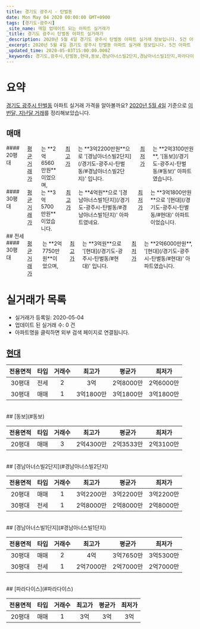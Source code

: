 ```yaml
---
title: 경기도 광주시 - 탄벌동
date: Mon May 04 2020 00:00:00 GMT+0900
tags: [경기도-광주시]
_site_name: 매일 업데이트 되는 아파트 실거래가
_title: 경기도 광주시 탄벌동 아파트 실거래가
_description: 2020년 5월 4일 경기도 광주시 탄벌동 아파트 실거래 정보입니다. 5건 아파트 정보가 있습니다.
_excerpt: 2020년 5월 4일 경기도 광주시 탄벌동 아파트 실거래 정보입니다. 5건 아파트 정보가 있습니다.
_updated_time: 2020-05-03T15:00:00.000Z
_keywords: 경기도,광주시,탄벌동,현대,동보,경남아너스빌2단지,경남아너스빌1단지,파라다이스
---
```





# 요약
<ins>경기도 광주시 탄벌동</ins> 아파트 실거래 가격을 알아볼까요? <ins>2020년 5월 4일</ins> 기준으로 <ins>이번달, 지난달 거래</ins>를 정리해보았습니다.

## 매매
<div class="container">
<div class="six columns" markdown="1">
#### 20평대
<ins>평균 거래가</ins>는 **2억6560만원**이었으며, <ins>최고가</ins>는 **3억2200만원**으로 '[경남아너스빌2단지](/경기도-광주시-탄벌동/#경남아너스빌2단지)' 입니다. <ins>최저가</ins>는 **2억3100만원**, '[동보](/경기도-광주시-탄벌동/#동보)' 아파트였습니다.
</div>
<div class="six columns" markdown="1">
#### 30평대
<ins>평균 거래가</ins>는 **3억5700만원**이었습니다. <ins>최고가</ins>는 **4억원**으로 '[경남아너스빌1단지](/경기도-광주시-탄벌동/#경남아너스빌1단지)' 아파트였네요. <ins>최저가</ins>는 **3억1800만원**으로 '[현대](/경기도-광주시-탄벌동/#현대)' 아파트이었습니다.
</div>
</div>
## 전세
<div class="container">
<div class="twelve columns" markdown="1">
#### 30평대
<ins>평균 거래가</ins>는 **2억7750만원**이었으며, <ins>최고가</ins>는 **3억원**으로 '[현대](/경기도-광주시-탄벌동/#현대)' 입니다. <ins>최저가</ins>는 **2억6000만원**, '[현대](/경기도-광주시-탄벌동/#현대)' 아파트였습니다.
</div>
</div>



# 실거래가 목록
- 실거래가 등록일: 2020-05-04
- 업데이트 된 실거래 수: 0 건
- 아파트명을 클릭하면 외부 검색 페이지로 연결됩니다.

## [현대](#현대)

|전용면적|타입|거래수|최고가|평균가|최저가|
|:---:|:---:|:---:|:---:|:---:|:---:|
|30평대|<span class="deal-type-2">전세</span>|2|3억|2억8000만|2억6000만|
|30평대|<span class="deal-type-1">매매</span>|1|3억1800만|3억1800만|3억1800만|

<br/>
## [동보](#동보)

|전용면적|타입|거래수|최고가|평균가|최저가|
|:---:|:---:|:---:|:---:|:---:|:---:|
|20평대|<span class="deal-type-1">매매</span>|3|2억4300만|2억3533만|2억3100만|

<br/>
## [경남아너스빌2단지](#경남아너스빌2단지)

|전용면적|타입|거래수|최고가|평균가|최저가|
|:---:|:---:|:---:|:---:|:---:|:---:|
|20평대|<span class="deal-type-1">매매</span>|1|3억2200만|3억2200만|3억2200만|
|30평대|<span class="deal-type-2">전세</span>|1|2억8000만|2억8000만|2억8000만|

<br/>
## [경남아너스빌1단지](#경남아너스빌1단지)

|전용면적|타입|거래수|최고가|평균가|최저가|
|:---:|:---:|:---:|:---:|:---:|:---:|
|30평대|<span class="deal-type-1">매매</span>|2|4억|3억7650만|3억5300만|
|30평대|<span class="deal-type-2">전세</span>|1|2억7000만|2억7000만|2억7000만|

<br/>
## [파라다이스](#파라다이스)

|전용면적|타입|거래수|최고가|평균가|최저가|
|:---:|:---:|:---:|:---:|:---:|:---:|
|20평대|<span class="deal-type-1">매매</span>|1|3억|3억|3억|

<br/>



